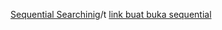 [Sequential Searchinig](https://github.com/lanonee/Sequential_Searching-and-Binary-Searching/edit/main/README.md)/t
[link buat buka sequential](https://github.com/lanonee/Sequential_Searching-and-Binary-Searching/blob/main/Binary-Searching.c)
[](https://github.com/lanonee/Sequential_Searching-and-Binary-Searching/edit/main/README.md)
[](https://github.com/lanonee/Sequential_Searching-and-Binary-Searching/edit/main/README.md)
[](https://github.com/lanonee/Sequential_Searching-and-Binary-Searching/edit/main/README.md)

